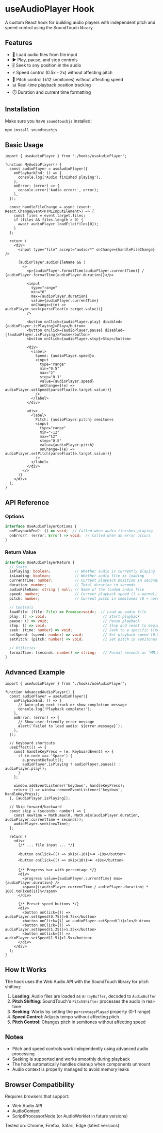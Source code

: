 # useAudioPlayer Hook

A custom React hook for building audio players with independent pitch and speed control using the SoundTouch library.

## Features

- 🎵 Load audio files from file input
- ▶️ Play, pause, and stop controls
- 🎚️ Seek to any position in the audio
- ⚡ Speed control (0.5x - 2x) without affecting pitch
- 🎹 Pitch control (±12 semitones) without affecting speed
- 📊 Real-time playback position tracking
- ⏱️ Duration and current time formatting

## Installation

Make sure you have `soundtouchjs` installed:

```bash
npm install soundtouchjs
```

## Basic Usage

```tsx
import { useAudioPlayer } from './hooks/useAudioPlayer';

function MyAudioPlayer() {
  const audioPlayer = useAudioPlayer({
    onPlaybackEnd: () => {
      console.log('Audio finished playing');
    },
    onError: (error) => {
      console.error('Audio error:', error);
    },
  });

  const handleFileChange = async (event: React.ChangeEvent<HTMLInputElement>) => {
    const files = event.target.files;
    if (files && files.length > 0) {
      await audioPlayer.loadFile(files[0]);
    }
  };

  return (
    <div>
      <input type="file" accept="audio/*" onChange={handleFileChange} />
      
      {audioPlayer.audioFileName && (
        <>
          <p>{audioPlayer.formatTime(audioPlayer.currentTime)} / {audioPlayer.formatTime(audioPlayer.duration)}</p>
          
          <input 
            type="range" 
            min="0" 
            max={audioPlayer.duration} 
            value={audioPlayer.currentTime} 
            onChange={(e) => audioPlayer.seek(parseFloat(e.target.value))}
          />
          
          <button onClick={audioPlayer.play} disabled={audioPlayer.isPlaying}>Play</button>
          <button onClick={audioPlayer.pause} disabled={!audioPlayer.isPlaying}>Pause</button>
          <button onClick={audioPlayer.stop}>Stop</button>
          
          <div>
            <label>
              Speed: {audioPlayer.speed}x
              <input 
                type="range" 
                min="0.5" 
                max="2" 
                step="0.1" 
                value={audioPlayer.speed} 
                onChange={(e) => audioPlayer.setSpeed(parseFloat(e.target.value))}
              />
            </label>
          </div>
          
          <div>
            <label>
              Pitch: {audioPlayer.pitch} semitones
              <input 
                type="range" 
                min="-12" 
                max="12" 
                step="0.5" 
                value={audioPlayer.pitch} 
                onChange={(e) => audioPlayer.setPitch(parseFloat(e.target.value))}
              />
            </label>
          </div>
        </>
      )}
    </div>
  );
}
```

## API Reference

### Options

```typescript
interface UseAudioPlayerOptions {
  onPlaybackEnd?: () => void;  // Called when audio finishes playing
  onError?: (error: Error) => void;  // Called when an error occurs
}
```

### Return Value

```typescript
interface UseAudioPlayerReturn {
  // State
  isPlaying: boolean;           // Whether audio is currently playing
  isLoading: boolean;           // Whether audio file is loading
  currentTime: number;          // Current playback position in seconds
  duration: number;             // Total duration in seconds
  audioFileName: string | null; // Name of the loaded audio file
  speed: number;                // Current playback speed (1 = normal)
  pitch: number;                // Current pitch in semitones (0 = normal)
  
  // Controls
  loadFile: (file: File) => Promise<void>;  // Load an audio file
  play: () => void;                          // Start playback
  pause: () => void;                         // Pause playback
  stop: () => void;                          // Stop and reset to beginning
  seek: (time: number) => void;              // Seek to a specific time in seconds
  setSpeed: (speed: number) => void;         // Set playback speed (0.5 - 2.0)
  setPitch: (pitch: number) => void;         // Set pitch in semitones (-12 to +12)
  
  // Utilities
  formatTime: (seconds: number) => string;   // Format seconds as "MM:SS"
}
```

## Advanced Example

```tsx
import { useAudioPlayer } from './hooks/useAudioPlayer';

function AdvancedAudioPlayer() {
  const audioPlayer = useAudioPlayer({
    onPlaybackEnd: () => {
      // Auto-play next track or show completion message
      console.log('Playback complete!');
    },
    onError: (error) => {
      // Show user-friendly error message
      alert(`Failed to load audio: ${error.message}`);
    },
  });

  // Keyboard shortcuts
  useEffect(() => {
    const handleKeyPress = (e: KeyboardEvent) => {
      if (e.code === 'Space') {
        e.preventDefault();
        audioPlayer.isPlaying ? audioPlayer.pause() : audioPlayer.play();
      }
    };
    
    window.addEventListener('keydown', handleKeyPress);
    return () => window.removeEventListener('keydown', handleKeyPress);
  }, [audioPlayer.isPlaying]);

  // Skip forward/backward
  const skip = (seconds: number) => {
    const newTime = Math.max(0, Math.min(audioPlayer.duration, audioPlayer.currentTime + seconds));
    audioPlayer.seek(newTime);
  };

  return (
    <div>
      {/* ... file input ... */}
      
      <button onClick={() => skip(-10)}>⏪ -10s</button>
      <button onClick={() => skip(10)}>⏩ +10s</button>
      
      {/* Progress bar with percentage */}
      <div>
        <progress value={audioPlayer.currentTime} max={audioPlayer.duration} />
        <span>{((audioPlayer.currentTime / audioPlayer.duration) * 100).toFixed(1)}%</span>
      </div>
      
      {/* Preset speed buttons */}
      <div>
        <button onClick={() => audioPlayer.setSpeed(0.75)}>0.75x</button>
        <button onClick={() => audioPlayer.setSpeed(1)}>1x</button>
        <button onClick={() => audioPlayer.setSpeed(1.25)}>1.25x</button>
        <button onClick={() => audioPlayer.setSpeed(1.5)}>1.5x</button>
      </div>
    </div>
  );
}
```

## How It Works

The hook uses the Web Audio API with the SoundTouch library for pitch shifting:

1. **Loading**: Audio files are loaded as `ArrayBuffer`, decoded to `AudioBuffer`
2. **Pitch Shifting**: SoundTouch's `PitchShifter` processes the audio in real-time
3. **Seeking**: Works by setting the `percentagePlayed` property (0-1 range)
4. **Speed Control**: Adjusts tempo without affecting pitch
5. **Pitch Control**: Changes pitch in semitones without affecting speed

## Notes

- Pitch and speed controls work independently using advanced audio processing
- Seeking is supported and works smoothly during playback
- The hook automatically handles cleanup when components unmount
- Audio context is properly managed to avoid memory leaks

## Browser Compatibility

Requires browsers that support:
- Web Audio API
- AudioContext
- ScriptProcessorNode (or AudioWorklet in future versions)

Tested on: Chrome, Firefox, Safari, Edge (latest versions)

